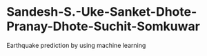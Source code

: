 # Sandesh-S.-Uke-Sanket-Dhote-Pranay-Dhote-Suchit-Somkuwar
Earthquake prediction by using machine learning
